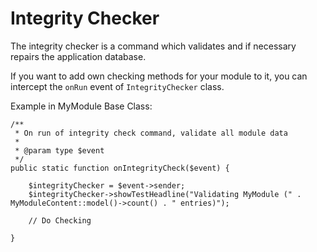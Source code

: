 Integrity Checker
=================

The integrity checker is a command which validates and if necessary repairs the application database.

If you want to add own checking methods for your module to it, you can intercept the ``onRun`` event of ``IntegrityChecker`` class.

Example in MyModule Base Class:

    /**
     * On run of integrity check command, validate all module data
     * 
     * @param type $event
     */
    public static function onIntegrityCheck($event) {

        $integrityChecker = $event->sender;
        $integrityChecker->showTestHeadline("Validating MyModule (" . MyModuleContent::model()->count() . " entries)");

        // Do Checking

    }




